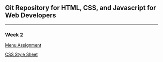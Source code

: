 ## Git Repository for HTML, CSS, and Javascript for Web Developers

--------------

### Week 2

<a href="https://scarmichael99.github.io/html-css-javascript/Week2">Menu Assignment</a>

<a href="https://scarmichael99.github.io/html-css-javascript/Week2/css/style.css">CSS Style Sheet</a>

